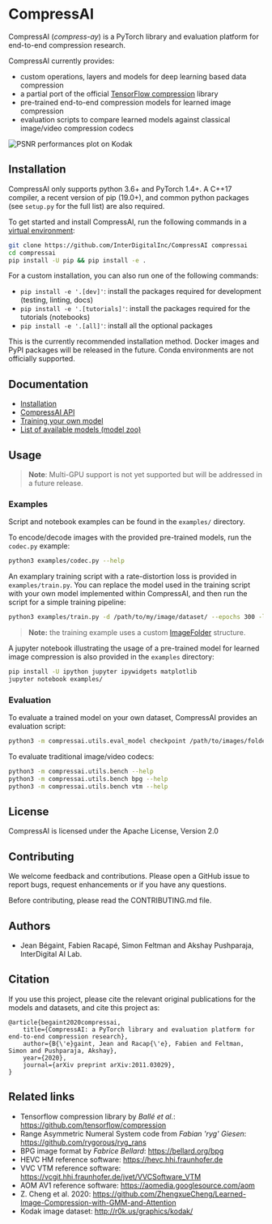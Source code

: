 # CompressAI

CompressAI (_compress-ay_) is a PyTorch library and evaluation platform for
end-to-end compression research.

CompressAI currently provides:

* custom operations, layers and models for deep learning based data compression
* a partial port of the official [TensorFlow compression](https://github.com/tensorflow/compression) library
* pre-trained end-to-end compression models for learned image compression
* evaluation scripts to compare learned models against classical image/video
  compression codecs

![PSNR performances plot on Kodak](assets/kodak-psnr.png)


## Installation

CompressAI only supports python 3.6+ and PyTorch 1.4+. A C++17 compiler, a
recent version of pip (19.0+), and common python packages (see `setup.py` for
the full list) are also required.

To get started and install CompressAI, run the following commands in a [virtual
environment](https://docs.python.org/3.6/library/venv.html):

```bash
git clone https://github.com/InterDigitalInc/CompressAI compressai
cd compressai
pip install -U pip && pip install -e .
```

For a custom installation, you can also run one of the following commands:
* `pip install -e '.[dev]'`: install the packages required for development (testing, linting, docs)
* `pip install -e '.[tutorials]'`: install the packages required for the tutorials (notebooks)
* `pip install -e '.[all]'`: install all the optional packages

This is the currently recommended installation method. Docker images and PyPI
packages will be released in the future. Conda environments are not officially
supported.


## Documentation

* [Installation](https://interdigitalinc.github.io/CompressAI/tutorial_installation.html)
* [CompressAI API](https://interdigitalinc.github.io/CompressAI/)
* [Training your own model](https://interdigitalinc.github.io/CompressAI/tutorial_train.html)
* [List of available models (model zoo)](https://interdigitalinc.github.io/CompressAI/zoo.html)


## Usage

> **Note**: Multi-GPU support is not yet supported but will be addressed in a
> future release.


### Examples

Script and notebook examples can be found in the `examples/` directory.

To encode/decode images with the provided pre-trained models, run the
`codec.py` example:

```bash
python3 examples/codec.py --help
```

An examplary training script with a rate-distortion loss is provided in
`examples/train.py`. You can replace the model used in the training script
with your own model implemented within CompressAI, and then run the script for a
simple training pipeline:

```bash
python3 examples/train.py -d /path/to/my/image/dataset/ --epochs 300 -lr 1e-4 --batch-size 16 --cuda --save
```
> **Note:** the training example uses a custom [ImageFolder](https://interdigitalinc.github.io/CompressAI/datasets.html#imagefolder) structure.

A jupyter notebook illustrating the usage of a pre-trained model for learned image
compression is also provided in the `examples` directory:

```bash
pip install -U ipython jupyter ipywidgets matplotlib
jupyter notebook examples/
```

### Evaluation

To evaluate a trained model on your own dataset, CompressAI provides an
evaluation script:

```bash
python3 -m compressai.utils.eval_model checkpoint /path/to/images/folder/ -a $ARCH -p $MODEL_CHECKPOINT...
```

To evaluate traditional image/video codecs:

```bash
python3 -m compressai.utils.bench --help
python3 -m compressai.utils.bench bpg --help
python3 -m compressai.utils.bench vtm --help
```

## License

CompressAI is licensed under the Apache License, Version 2.0

## Contributing

We welcome feedback and contributions. Please open a GitHub issue to report
bugs, request enhancements or if you have any questions.

Before contributing, please read the CONTRIBUTING.md file.

## Authors

* Jean Bégaint, Fabien Racapé, Simon Feltman and Akshay Pushparaja, InterDigital AI Lab.

## Citation

If you use this project, please cite the relevant original publications for the
models and datasets, and cite this project as:

```
@article{begaint2020compressai,
	title={CompressAI: a PyTorch library and evaluation platform for end-to-end compression research},
	author={B{\'e}gaint, Jean and Racap{\'e}, Fabien and Feltman, Simon and Pushparaja, Akshay},
	year={2020},
	journal={arXiv preprint arXiv:2011.03029},
}

```

## Related links
 * Tensorflow compression library by _Ballé et al._: https://github.com/tensorflow/compression
 * Range Asymmetric Numeral System code from _Fabian 'ryg' Giesen_: https://github.com/rygorous/ryg_rans
 * BPG image format by _Fabrice Bellard_: https://bellard.org/bpg
 * HEVC HM reference software: https://hevc.hhi.fraunhofer.de
 * VVC VTM reference software: https://vcgit.hhi.fraunhofer.de/jvet/VVCSoftware_VTM
 * AOM AV1 reference software: https://aomedia.googlesource.com/aom
 * Z. Cheng et al. 2020: https://github.com/ZhengxueCheng/Learned-Image-Compression-with-GMM-and-Attention
 * Kodak image dataset: http://r0k.us/graphics/kodak/
